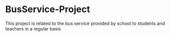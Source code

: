 # BusService-Project
This project is related to the bus service provided by school to students and teachers in a regular basis
